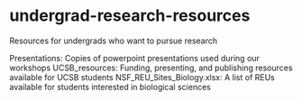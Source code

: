 # undergrad-research-resources
Resources for undergrads who want to pursue research

Presentations: Copies of powerpoint presentations used during our workshops
UCSB_resources: Funding, presenting, and publishing resources available for UCSB students 
NSF_REU_Sites_Biology.xlsx: A list of REUs available for students interested in biological sciences
